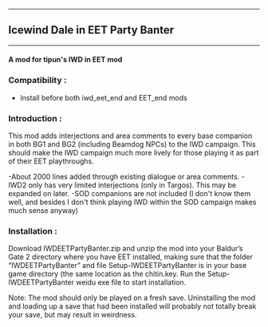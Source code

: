 *****************************************
## Icewind Dale in EET Party Banter
*****************************************

#### A mod for tipun's IWD in EET mod


### Compatibility :

- Install before both iwd_eet_end and EET_end mods


### Introduction :

This mod adds interjections and area comments to every base companion in both BG1 and BG2 (including Beamdog NPCs) to the IWD campaign. This should make the IWD campaign much more lively for those playing it as part of their EET playthroughs.

-About 2000 lines added through existing dialogue or area comments.
-IWD2 only has very limited interjections (only in Targos). This may be expanded on later.
-SOD companions are not included (I don't know them well, and besides I don't think playing IWD within the SOD campaign makes much sense anyway)

### Installation :

Download IWDEETPartyBanter.zip and unzip the mod into your Baldur’s Gate 2 directory where you have EET installed, making sure that the folder “IWDEETPartyBanter” and file Setup-IWDEETPartyBanter is in your base game directory (the same location as the chitin.key. Run the Setup-IWDEETPartyBanter weidu exe file to start installation.

Note:
The mod should only be played on a fresh save. Uninstalling the mod and loading up a save that had been installed will probably not totally break your save, but may result in weirdness.

